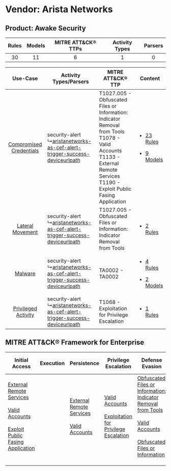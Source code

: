 Vendor: Arista Networks
=======================
Product: Awake Security
-----------------------
| Rules | Models | MITRE ATT&CK® TTPs | Activity Types | Parsers |
|:-----:|:------:|:------------------:|:--------------:|:-------:|
|  30   |   11   |         6          |       1        |    0    |

|    Use-Case    | Activity Types/Parsers    | MITRE ATT&CK® TTP    | Content    |
|:----:| ---- | ---- | ---- |
| [Compromised Credentials](../../../UseCases/uc_compromised_credentials.md) |  security-alert<br> ↳[aristanetworks-as-cef-alert-trigger-success-deviceurlpath](Ps/pC_aristanetworksascefalerttriggersuccessdeviceurlpath.md)<br> | T1027.005 - Obfuscated Files or Information: Indicator Removal from Tools<br>T1078 - Valid Accounts<br>T1133 - External Remote Services<br>T1190 - Exploit Public Fasing Application<br> | [<ul><li>23 Rules</li></ul><ul><li>9 Models</li></ul>](RM/r_m_arista_networks_awake_security_Compromised_Credentials.md) |
|        [Lateral Movement](../../../UseCases/uc_lateral_movement.md)        |  security-alert<br> ↳[aristanetworks-as-cef-alert-trigger-success-deviceurlpath](Ps/pC_aristanetworksascefalerttriggersuccessdeviceurlpath.md)<br> | T1027.005 - Obfuscated Files or Information: Indicator Removal from Tools<br>    | [<ul><li>2 Rules</li></ul>](RM/r_m_arista_networks_awake_security_Lateral_Movement.md)    |
|    [Malware](../../../UseCases/uc_malware.md)    |  security-alert<br> ↳[aristanetworks-as-cef-alert-trigger-success-deviceurlpath](Ps/pC_aristanetworksascefalerttriggersuccessdeviceurlpath.md)<br> | TA0002 - TA0002<br>    | [<ul><li>4 Rules</li></ul><ul><li>2 Models</li></ul>](RM/r_m_arista_networks_awake_security_Malware.md)    |
|     [Privileged Activity](../../../UseCases/uc_privileged_activity.md)     |  security-alert<br> ↳[aristanetworks-as-cef-alert-trigger-success-deviceurlpath](Ps/pC_aristanetworksascefalerttriggersuccessdeviceurlpath.md)<br> | T1068 - Exploitation for Privilege Escalation<br>    | [<ul><li>1 Rules</li></ul>](RM/r_m_arista_networks_awake_security_Privileged_Activity.md)    |

MITRE ATT&CK® Framework for Enterprise
--------------------------------------
| Initial Access                                                                                                                                                                                                                         | Execution | Persistence                                                                                                                                      | Privilege Escalation                                                                                                                                          | Defense Evasion                                                                                                                                                                                                                                                               | Credential Access | Discovery | Lateral Movement | Collection | Command and Control | Exfiltration | Impact |
| -------------------------------------------------------------------------------------------------------------------------------------------------------------------------------------------------------------------------------------- | --------- | ------------------------------------------------------------------------------------------------------------------------------------------------ | ------------------------------------------------------------------------------------------------------------------------------------------------------------- | ----------------------------------------------------------------------------------------------------------------------------------------------------------------------------------------------------------------------------------------------------------------------------- | ----------------- | --------- | ---------------- | ---------- | ------------------- | ------------ | ------ |
| [External Remote Services](https://attack.mitre.org/techniques/T1133)<br><br>[Valid Accounts](https://attack.mitre.org/techniques/T1078)<br><br>[Exploit Public Fasing Application](https://attack.mitre.org/techniques/T1190)<br><br> |           | [External Remote Services](https://attack.mitre.org/techniques/T1133)<br><br>[Valid Accounts](https://attack.mitre.org/techniques/T1078)<br><br> | [Valid Accounts](https://attack.mitre.org/techniques/T1078)<br><br>[Exploitation for Privilege Escalation](https://attack.mitre.org/techniques/T1068)<br><br> | [Obfuscated Files or Information: Indicator Removal from Tools](https://attack.mitre.org/techniques/T1027/005)<br><br>[Valid Accounts](https://attack.mitre.org/techniques/T1078)<br><br>[Obfuscated Files or Information](https://attack.mitre.org/techniques/T1027)<br><br> |                   |           |                  |            |                     |              |        |